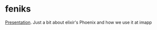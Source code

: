 # feniks
[Presentation](https://pnowosie.github.io/feniks). Just a bit about elixir's Phoenix and how we use it at imapp

